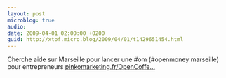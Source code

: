 ```yaml
---
layout: post
microblog: true
audio: 
date: 2009-04-01 02:00:00 +0200
guid: http://xtof.micro.blog/2009/04/01/t1429651454.html
---
```

Cherche aide sur Marseille pour lancer une #om (#openmoney marseille) pour entrepreneurs [pinkomarketing.fr/OpenCoffe...](http://pinkomarketing.fr/OpenCoffeeClubMarseille)
